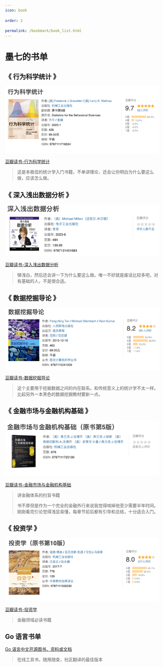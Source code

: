 ```yaml
---
icon: book

order: 2

permalink: /bookmark/book_list.html
---
```


# 墨七的书单

## 《 行为科学统计 》

![](./img/行为科学统计.png)

[豆瓣读书-行为科学统计](https://book.douban.com/subject/36140702/)

> 这是本极佳的统计学入门书籍，不单讲理论，还会让你明白为什么要这么做，应该怎么做。

## 《 深入浅出数据分析 》

![](./img/深入浅出数据分析.png)

[豆瓣读书-深入浅出数据分析](https://book.douban.com/subject/36418715/)

> 够浅白，然后还会讲一下为什么要这么做。唯一不好就是废话比较多吧，对有基础的人，不是很合适。

## 《 数据挖掘导论 》

![](./img/数据挖掘导论.png)

[豆瓣读书-数据挖掘导论](https://book.douban.com/subject/5377669)

> 这个主要用于挖掘数据之间的内在联系。和传统意义上的统计学不太一样。比起另外一本黑色的数据挖掘教材要新一点。

## 《 金融市场与金融机构基础 》

![](./img/金融市场与金融机构基础.png)

[豆瓣读书-金融市场与金融机构基础](https://book.douban.com/subject/36430235)

> 讲金融体系的扫盲书籍
>
> 书不厚但是作为一个完全的金融外行来说我觉得啃掉他至少需要半年时间。
> 刚刚看完引论觉得浅显易懂，每章节前后都有引导和总结，十分适合入门。

## 《 投资学 》

![](./img/投资学.png)

[豆瓣读书-投资学](https://book.douban.com/subject/27159606)

> 金融领域必读书籍

## Go 语言书单

[Go 语言中文开源图书、资料或文档](https://books.studygolang.com/)

> 在线工具书，随用随查，社区翻译的最佳版本
